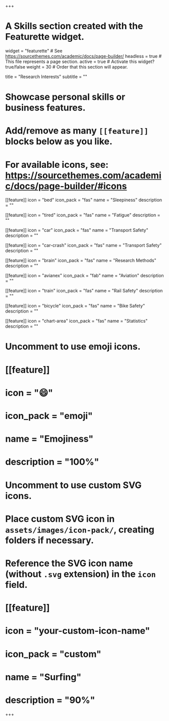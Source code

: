 +++
# A Skills section created with the Featurette widget.
widget = "featurette"  # See https://sourcethemes.com/academic/docs/page-builder/
headless = true  # This file represents a page section.
active = true  # Activate this widget? true/false
weight = 30  # Order that this section will appear.

title = "Research Interests"
subtitle = ""

# Showcase personal skills or business features.
# 
# Add/remove as many `[[feature]]` blocks below as you like.
# 
# For available icons, see: https://sourcethemes.com/academic/docs/page-builder/#icons

[[feature]]
  icon = "bed"
  icon_pack = "fas"
  name = "Sleepiness"
  description = ""
  
[[feature]]
  icon = "tired"
  icon_pack = "fas"
  name = "Fatigue"
  description = ""
  
[[feature]]
  icon = "car"
  icon_pack = "fas"
  name = "Transport Safety"
  description = ""
  
[[feature]]
  icon = "car-crash"
  icon_pack = "fas"
  name = "Transport Safety"
  description = ""  
  
[[feature]]
  icon = "brain"
  icon_pack = "fas"
  name = "Research Methods"
  description = ""  
  
[[feature]]
  icon = "avianex"
  icon_pack = "fab"
  name = "Aviation"
  description = ""
  
[[feature]]
  icon = "train"
  icon_pack = "fas"
  name = "Rail Safety"
  description = ""
  
[[feature]]
  icon = "bicycle"
  icon_pack = "fas"
  name = "Bike Safety"
  description = ""

[[feature]]
  icon = "chart-area"
  icon_pack = "fas"
  name = "Statistics"
  description = ""  

# Uncomment to use emoji icons.
# [[feature]]
#  icon = ":smile:"
#  icon_pack = "emoji"
#  name = "Emojiness"
#  description = "100%"  

# Uncomment to use custom SVG icons.
# Place custom SVG icon in `assets/images/icon-pack/`, creating folders if necessary.
# Reference the SVG icon name (without `.svg` extension) in the `icon` field.
# [[feature]]
#  icon = "your-custom-icon-name"
#  icon_pack = "custom"
#  name = "Surfing"
#  description = "90%"
+++